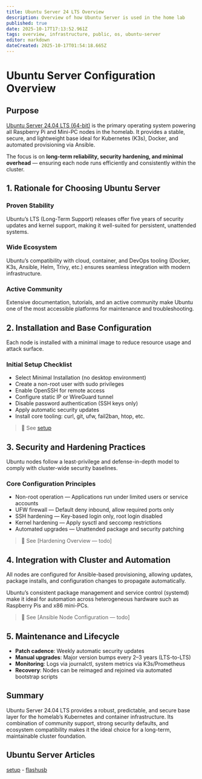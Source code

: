 ```yaml
---
title: Ubuntu Server 24 LTS Overview
description: Overview of how Ubuntu Server is used in the home lab 
published: true
date: 2025-10-17T17:13:52.961Z
tags: overview, infrastructure, public, os, ubuntu-server
editor: markdown
dateCreated: 2025-10-17T01:54:18.665Z
---
```


# Ubuntu Server Configuration Overview
## Purpose

[Ubuntu Server 24.04 LTS (64-bit)](https://ubuntu.com/download/server) is the primary operating system powering all Raspberry Pi and Mini-PC nodes in the homelab.
It provides a stable, secure, and lightweight base ideal for Kubernetes (K3s), Docker, and automated provisioning via Ansible.

The focus is on **long-term reliability, security hardening, and minimal overhead** — ensuring each node runs efficiently and consistently within the cluster.

## 1. Rationale for Choosing Ubuntu Server
### Proven Stability

Ubuntu’s LTS (Long-Term Support) releases offer five years of security updates and kernel support, making it well-suited for persistent, unattended systems.

### Wide Ecosystem

Ubuntu’s compatibility with cloud, container, and DevOps tooling (Docker, K3s, Ansible, Helm, Trivy, etc.) ensures seamless integration with modern infrastructure.

### Active Community

Extensive documentation, tutorials, and an active community make Ubuntu one of the most accessible platforms for maintenance and troubleshooting.

## 2. Installation and Base Configuration
Each node is installed with a minimal image to reduce resource usage and attack surface.

### Initial Setup Checklist
* Select Minimal Installation (no desktop environment)
* Create a non-root user with sudo privileges
* Enable OpenSSH for remote access
* Configure static IP or WireGuard tunnel
* Disable password authentication (SSH keys only)
* Apply automatic security updates
* Install core tooling: curl, git, ufw, fail2ban, htop, etc.

> 🔗 See [setup](/public/infrastructure/os/ubuntu-server/setup)

## 3. Security and Hardening Practices

Ubuntu nodes follow a least-privilege and defense-in-depth model to comply with cluster-wide security baselines.

### Core Configuration Principles
* Non-root operation — Applications run under limited users or service accounts
* UFW firewall — Default deny inbound, allow required ports only
* SSH hardening — Key-based login only, root login disabled
* Kernel hardening — Apply sysctl and seccomp restrictions
* Automated upgrades — Unattended package and security patching

> 🔗 See [Hardening Overview — todo]

## 4. Integration with Cluster and Automation

All nodes are configured for Ansible-based provisioning, allowing updates, package installs, and configuration changes to propagate automatically.

Ubuntu’s consistent package management and service control (systemd) make it ideal for automation across heterogeneous hardware such as Raspberry Pis and x86 mini-PCs.

> 🔗 See [Ansible Node Configuration — todo]

## 5. Maintenance and Lifecycle
* **Patch cadence**: Weekly automatic security updates
* **Manual upgrades**: Major version bumps every 2–3 years (LTS-to-LTS)
* **Monitoring**: Logs via journalctl, system metrics via K3s/Prometheus
* **Recovery**: Nodes can be reimaged and rejoined via automated bootstrap scripts

## Summary

Ubuntu Server 24.04 LTS provides a robust, predictable, and secure base layer for the homelab’s Kubernetes and container infrastructure.
Its combination of community support, strong security defaults, and ecosystem compatibility makes it the ideal choice for a long-term, maintainable cluster foundation.

## Ubuntu Server Articles
[setup](/public/infrastructure/os/ubuntu-server/setup) - [flashusb](/public/infrastructure/os/ubuntu-server/flashusb)